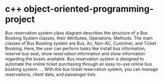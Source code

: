 # c++ object-oriented-programming-project

  Bus reservation system class diagram describes the structure of a Bus Booking System classes, their Attributes, Operations, Methods. The main classes of Bus Booking system are Bus, Ac, Non-AC, Customer, and Ticket Booking. Here, the user can perform tasks like install bus information, reserve bus seat, show reservation information and show information regarding the buses available.
  Bus reservation system is designed to automate the online ticket purchasing through an easy-to-use online bus booking system. ... With the bus ticket reservation system, you can manage reservations, client data, and passenger lists.
